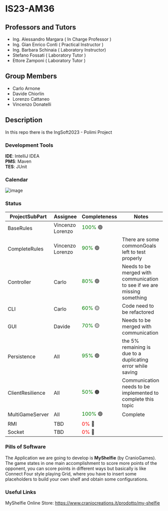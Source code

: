 # IS23-AM36

## Professors and Tutors
- Ing. Alessandro Margara   ( In Charge Professor  )
- Ing. Gian Enrico Conti    ( Practical Instructor )
- Ing. Barbara Schinaia     ( Laboratory Instructor)
- Stefano Fossati           ( Laboratory Tutor     )
- Ettore Zamponi            ( Laboratory Tutor     )

## Group Members          
- Carlo Arnone
- Davide Chiorlin
- Lorenzo Cattaneo
- Vincenzo Donatelli

## Description
In this repo there is the IngSoft2023 - Polimi Project 


### Development Tools
**IDE**: IntelliJ IDEA <br>
**PMS**: Maven <br>
**TES**: JUnit <br>

### Calendar
![image](https://user-images.githubusercontent.com/97902829/221122050-feeac1ae-38af-4795-b9bf-48aa239f9643.png)

### Status

| ProjectSubPart   | Assignee          | Completeness                             | Notes                                                                    |
|------------------|-------------------|------------------------------------------|--------------------------------------------------------------------------|
| BaseRules        | Vincenzo  Lorenzo | <span style="color:green">100%</span> 🟢 |                                                                          |
| CompleteRules    | Vincenzo  Lorenzo | <span style="color:green">90%</span> 🟢  | There are some commonGoals left to test properly                         |
| Controller       | Carlo             | <span style="color:green">80%</span> 🟢  | Needs to be merged with communication to see if we are missing something |
| CLI              | Carlo             | <span style="color:green">60%</span>  🟡 | Code need to be refactored                                               |
| GUI              | Davide            | <span style="color:green">70%</span>  🟡 | Needs to be merged with communication                                    |
| Persistence      | All               | <span style="color:green">95%</span> 🟢  | the 5% remaining is due to a duplicating error while saving              |
| ClientResilience | All               | <span style="color:green">50%</span>  🟠 | Communication needs to be implemented to complete this topic             |
| MultiGameServer  | All               | <span style="color:green">100%</span> 🟢 | Complete                                                                 |
| RMI              | TBD               | <span style="color:red">0%</span>     🔴 |                                                                          |
| Socket           | TBD               | <span style="color:red">0%</span>     🔴 |                                                                          |



### Pills of Software
The Application we are going to develop is **MyShelfie** (by CranioGames). <br>
The game states in one main accomplishment to score more points of the opponent, you can score points in different ways but basically is like Connect Four style playing Grid, where you have to insert some placeholders to build your own shelf and obtain some configurations. <br>
  

### Useful Links

MyShelfie Online Store: https://www.craniocreations.it/prodotto/my-shelfie







